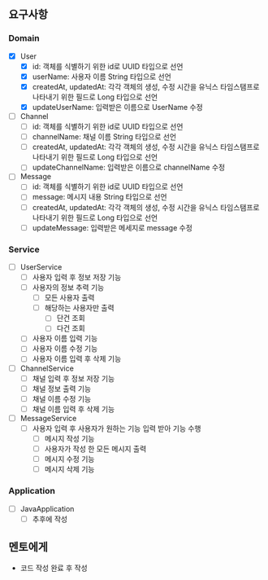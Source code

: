 ## 요구사항

### Domain

- [x] User
    - [x] id: 객체를 식별하기 위한 id로 UUID 타입으로 선언
    - [x] userName: 사용자 이름 String 타입으로 선언
    - [x] createdAt, updatedAt: 각각 객체의 생성, 수정 시간을 유닉스 타임스탬프로 나타내기 위한 필드로 Long 타입으로 선언
    - [x] updateUserName: 입력받은 이름으로 UserName 수정
- [ ] Channel
    - [ ] id: 객체를 식별하기 위한 id로 UUID 타입으로 선언
    - [ ] channelName: 채널 이름 String 타입으로 선언
    - [ ] createdAt, updatedAt: 각각 객체의 생성, 수정 시간을 유닉스 타임스탬프로 나타내기 위한 필드로 Long 타입으로 선언
    - [ ] updateChannelName: 입력받은 이름으로 channelName 수정
- [ ] Message
    - [ ] id: 객체를 식별하기 위한 id로 UUID 타입으로 선언
    - [ ] message: 메시지 내용 String 타입으로 선언
    - [ ] createdAt, updatedAt: 각각 객체의 생성, 수정 시간을 유닉스 타임스탬프로 나타내기 위한 필드로 Long 타입으로 선언
    - [ ] updateMessage: 입력받은 메세지로 message 수정

### Service

- [ ] UserService
    - [ ] 사용자 입력 후 정보 저장 기능
    - [ ] 사용자의 정보 추력 기능
        - [ ] 모든 사용자 출력
        - [ ] 해당하는 사용자만 출력
            - [ ] 단건 조회
            - [ ] 다건 조회
    - [ ] 사용자 이름 입력 기능
    - [ ] 사용자 이름 수정 기능
    - [ ] 사용자 이름 입력 후 삭제 기능

- [ ] ChannelService
    - [ ] 채널 입력 후 정보 저장 기능
    - [ ] 채널 정보 출력 기능
    - [ ] 채널 이름 수정 기능
    - [ ] 채널 이름 입력 후 삭제 기능

- [ ] MessageService
    - [ ] 사용자 입력 후 사용자가 원하는 기능 입력 받아 기능 수행
        - [ ] 메시지 작성 기능
        - [ ] 사용자가 작성 한 모든 메시지 출력
        - [ ] 메시지 수정 기능
        - [ ] 메시지 삭제 기능

### Application

- [ ] JavaApplication
    -  [ ] 추후에 작성

## 멘토에게

- 코드 작성 완료 후 작성